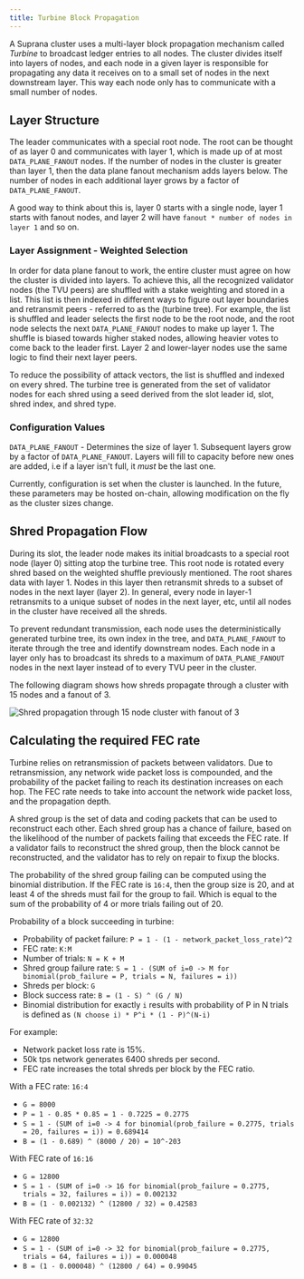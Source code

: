```yaml
---
title: Turbine Block Propagation
---
```


A Suprana cluster uses a multi-layer block propagation mechanism called _Turbine_
to broadcast ledger entries to all nodes. The cluster divides itself into layers
of nodes, and each node in a given layer is responsible for propagating any data
it receives on to a small set of nodes in the next downstream layer. This way
each node only has to communicate with a small number of nodes.

## Layer Structure

The leader communicates with a special root node. The root can be thought of as
layer 0 and communicates with layer 1, which is made up of at most
`DATA_PLANE_FANOUT` nodes. If the number of nodes in the cluster is greater than
layer 1, then the data plane fanout mechanism adds layers below. The number of
nodes in each additional layer grows by a factor of `DATA_PLANE_FANOUT`.

A good way to think about this is, layer 0 starts with a single node, layer 1
starts with fanout nodes, and layer 2 will have `fanout * number of nodes in
layer 1` and so on.

### Layer Assignment  - Weighted Selection

In order for data plane fanout to work, the entire cluster must agree on how the
cluster is divided into layers. To achieve this, all the recognized validator
nodes \(the TVU peers\) are shuffled with a stake weighting and stored in a
list. This list is then indexed in different ways to figure out layer boundaries
and retransmit peers - referred to as the \(turbine tree\). For example, the
list is shuffled and leader selects the first node to be the root node, and the
root node selects the next `DATA_PLANE_FANOUT` nodes to make up layer 1. The
shuffle is biased towards higher staked nodes, allowing heavier votes to come
back to the leader first. Layer 2 and lower-layer nodes use the same logic to
find their next layer peers.

To reduce the possibility of attack vectors, the list is shuffled and indexed on
every shred. The turbine tree is generated from the set of validator nodes for
each shred using a seed derived from the slot leader id, slot, shred index, and
shred type.

### Configuration Values

`DATA_PLANE_FANOUT` - Determines the size of layer 1. Subsequent layers grow by
a factor of `DATA_PLANE_FANOUT`. Layers will fill to capacity before new ones are
added, i.e if a layer isn't full, it _must_ be the last one.

Currently, configuration is set when the cluster is launched. In the future,
these parameters may be hosted on-chain, allowing modification on the fly as the
cluster sizes change.

## Shred Propagation Flow

During its slot, the leader node makes its initial broadcasts to a special root
node \(layer 0\) sitting atop the turbine tree. This root node is rotated every
shred based on the weighted shuffle previously mentioned. The root shares data
with layer 1. Nodes in this layer then retransmit shreds to a subset of nodes in
the next layer \(layer 2\). In general, every node in layer-1 retransmits to a
unique subset of nodes in the next layer, etc, until all nodes in the cluster
have received all the shreds.

To prevent redundant transmission, each node uses the deterministically
generated turbine tree, its own index in the tree, and `DATA_PLANE_FANOUT` to
iterate through the tree and identify downstream nodes. Each node in a layer
only has to broadcast its shreds to a maximum of `DATA_PLANE_FANOUT` nodes in
the next layer instead of to every TVU peer in the cluster.

The following diagram shows how shreds propagate through a cluster with 15 nodes
and a fanout of 3.

![Shred propagation through 15 node cluster with fanout of 3](/img/data-plane-propagation.png)

## Calculating the required FEC rate

Turbine relies on retransmission of packets between validators. Due to
retransmission, any network wide packet loss is compounded, and the probability
of the packet failing to reach its destination increases on each hop. The FEC
rate needs to take into account the network wide packet loss, and the
propagation depth.

A shred group is the set of data and coding packets that can be used to
reconstruct each other. Each shred group has a chance of failure, based on the
likelihood of the number of packets failing that exceeds the FEC rate. If a
validator fails to reconstruct the shred group, then the block cannot be
reconstructed, and the validator has to rely on repair to fixup the blocks.

The probability of the shred group failing can be computed using the binomial
distribution. If the FEC rate is `16:4`, then the group size is 20, and at least
4 of the shreds must fail for the group to fail. Which is equal to the sum of
the probability of 4 or more trials failing out of 20.

Probability of a block succeeding in turbine:

- Probability of packet failure: `P = 1 - (1 - network_packet_loss_rate)^2`
- FEC rate: `K:M`
- Number of trials: `N = K + M`
- Shred group failure rate: `S = 1 - (SUM of i=0 -> M for binomial(prob_failure = P, trials = N, failures = i))`
- Shreds per block: `G`
- Block success rate: `B = (1 - S) ^ (G / N)`
- Binomial distribution for exactly `i` results with probability of P in N trials is defined as `(N choose i) * P^i * (1 - P)^(N-i)`

For example:

- Network packet loss rate is 15%.
- 50k tps network generates 6400 shreds per second.
- FEC rate increases the total shreds per block by the FEC ratio.

With a FEC rate: `16:4`

- `G = 8000`
- `P = 1 - 0.85 * 0.85 = 1 - 0.7225 = 0.2775`
- `S = 1 - (SUM of i=0 -> 4 for binomial(prob_failure = 0.2775, trials = 20, failures = i)) = 0.689414`
- `B = (1 - 0.689) ^ (8000 / 20) = 10^-203`

With FEC rate of `16:16`

- `G = 12800`
- `S = 1 - (SUM of i=0 -> 16 for binomial(prob_failure = 0.2775, trials = 32, failures = i)) = 0.002132`
- `B = (1 - 0.002132) ^ (12800 / 32) = 0.42583`

With FEC rate of `32:32`

- `G = 12800`
- `S = 1 - (SUM of i=0 -> 32 for binomial(prob_failure = 0.2775, trials = 64, failures = i)) = 0.000048`
- `B = (1 - 0.000048) ^ (12800 / 64) = 0.99045`
